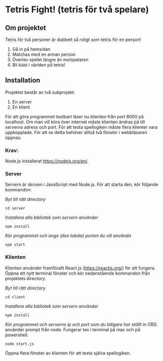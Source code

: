 # Tetris Fight! (tetris för två spelare)

## Om projektet

Tetris för två personer är dubbelt så roligt som tetris för en person! 
1. Gå in på hemsidan
2. Matchas med en annan person
3. Överlev spelet längre än motspelaren
4. Bli bäst i världen på tetris!

## Installation

Projektet består av två subprojekt: 
1. En server
2. En klient

För att göra programmet testbart läser nu klienten från port 8000 på localhost. Om man vill köra över internet måste klienten ändras på till serverns adress och port. För att testa spellogiken måste flera klienter vara uppkopplade. För att se detta behöver alltså två fönster i webbläsaren öppnas. 

### Krav: 
Node.js installerat https://nodejs.org/en/.

### Server
Servern är skriven i JavaScript med Node.js. För att starta den, kör följande kommandon:

*Byt till rätt directory*
```
cd server
```
*Installera alla bibliotek som servern använder*
```
npm install
```
*Kör programmet och ange (den lokala) porten du vill använda*
```
npm start
```

### Klienten
Klienten använder framförallt React.js (https://reactjs.org/) för att fungera. Öppna ett nytt terminal fönster och kör nedanstående kommandon från projektets directory.

*Byt till rätt directory*
```
cd client
```
*Installera alla bibliotek som servern använder*
```
npm install
```
*Kör programmet och serverns ip och port som du tidigare har ställt in* OBS: använder prompt från node. Fungerar tex i terminal på mac och på powershell.
```
node start.js
```

Öppna flera fönster av klienten för att testa själva spellogiken.

